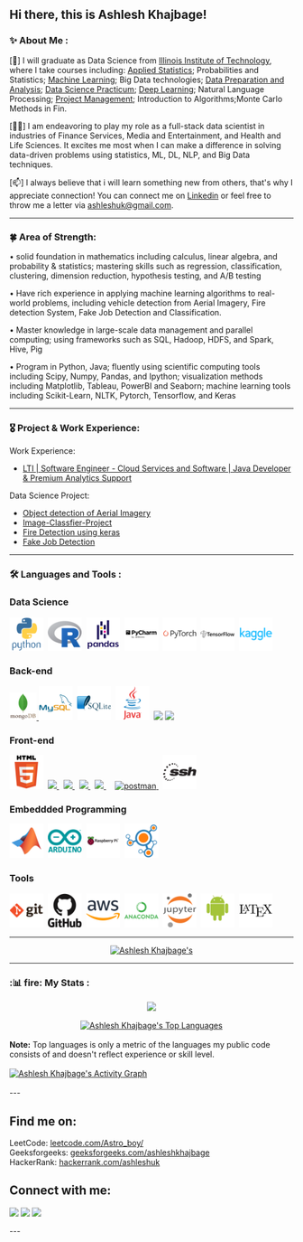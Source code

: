 <h4>   
  
<!-- ### <img src="https://media.giphy.com/media/hvRJCLFzcasrR4ia7z/giphy.gif" width="50"/>  -->
<div id="header" align="center"> 
  
  <div id="header" align="center">
<!--     <img src="https://media.giphy.com/media/QKUTD5lAgpgrSHpbMB/giphy.gif" width="150"/> -->
<!--     <img src="https://media.giphy.com/media/QKUTD5lAgpgrSHpbMB/giphy.gif" width="150"/>
    <img src="https://media.giphy.com/media/QKUTD5lAgpgrSHpbMB/giphy.gif" width="150"/>
    <img src="https://media.giphy.com/media/QKUTD5lAgpgrSHpbMB/giphy.gif" width="150"/>
    <img src="https://media.giphy.com/media/QKUTD5lAgpgrSHpbMB/giphy.gif" width="150"/> -->
</h4>

  Hi there, this is Ashlesh Khajbage! 
  ---
  
### :sparkles: About Me :

[:purple_heart:] I will graduate as Data Science from [Illinois Institute of Technology](https://www.iit.edu/), where I take courses including: [Applied Statistics](http://bulletin.iit.edu/search/?P=MATH%20564); Probabilities and Statistics; [Machine Learning](http://bulletin.iit.edu/search/?P=CS%20584); Big Data technologies; [Data Preparation and Analysis](http://bulletin.iit.edu/search/?P=CSP%20571); [Data Science Practicum](http://bulletin.iit.edu/search/?P=CSP%20572); [Deep Learning](http://bulletin.iit.edu/search/?P=CS%20577); Natural Language Processing; [Project Management](http://bulletin.iit.edu/search/?P=SCI%20511); Introduction to Algorithms;Monte Carlo Methods in Fin.
  
[:man_student:] I am endeavoring to play my role as a full-stack data scientist in industries of Finance Services, Media and Entertainment, and Health and Life Sciences. It excites me most when I can make a difference in solving data-driven problems using statistics, ML, DL, NLP, and Big Data techniques.

[:mailbox:] I always believe that i will learn something new from others, that's why I appreciate connection! You can connect me on [Linkedin](https://www.linkedin.com/in/ashlesh-khajbage-194a89166/) or feel free to throw me a letter via ashleshuk@gmail.com.

---
  
 ### :four_leaf_clover: Area of Strength:
• solid foundation in mathematics including calculus, linear algebra, and probability & statistics; mastering skills such as regression, classification, clustering, dimension reduction, hypothesis testing, and A/B testing
  
• Have rich experience in applying machine learning algorithms to real-world problems, including vehicle detection from Aerial Imagery, Fire detection System, Fake Job Detection and Classification.

• Master knowledge in large-scale data management and parallel computing; using frameworks such as SQL, Hadoop, HDFS, and Spark, Hive, Pig
  
• Program in Python, Java; fluently using scientific computing tools including Scipy, Numpy, Pandas, and Ipython; visualization methods including Matplotlib, Tableau, PowerBI and Seaborn; machine learning tools including Scikit-Learn, NLTK, Pytorch, Tensorflow, and Keras

   ---
  
  ### :medal_military: Project & Work Experience:
  
Work Experience: 
  - [LTI | Software Engineer - Cloud Services and Software | Java Developer & Premium Analytics Support](https://www.linkedin.com/jobs/view/engineer-cloud-services-and-software-at-lti-larsen-toubro-infotech-2753217111/)

  
  Data Science Project: 
  - [Object detection of Aerial Imagery](https://github.com/Ashleshk/Object-detection-of-Aerial-Imagery-using-deep-Learning-Algorithm)
  - [Image-Classfier-Project](https://github.com/Ashleshk/Image-Classifier)
  - [Fire Detection using keras]()
  - [Fake Job Detection]()

   ---
  
### :hammer_and_wrench: Languages and Tools :

### Data Science
<div>
  <!--   # python -->
  <img src="https://github.com/devicons/devicon/blob/master/icons/python/python-original-wordmark.svg" title="python" alt="python" width="60" height="60"/>&nbsp;
  <!--   # r -->
  <img src="https://github.com/devicons/devicon/blob/master/icons/r/r-original.svg" title="r" alt="r" width="60" height="60"/>&nbsp;
  <!--   # pandas -->
  <img src="https://github.com/devicons/devicon/blob/master/icons/pandas/pandas-original-wordmark.svg" title="pandas" alt="pandas" width="60" height="60"/>&nbsp; 
  <!--   # pycharm -->
  <img src="https://github.com/devicons/devicon/blob/master/icons/pycharm/pycharm-original-wordmark.svg" title="pycharm" alt="pycharm" width="60" height="60"/>&nbsp; 
  <!--   # pytorch -->
  <img src="https://github.com/devicons/devicon/blob/master/icons/pytorch/pytorch-original-wordmark.svg" title="pytorch" alt="pytorch" width="60" height="60"/>&nbsp;
<!--   # tensorflow -->
  <img src="https://github.com/devicons/devicon/blob/master/icons/tensorflow/tensorflow-line-wordmark.svg" title="tensorflow" alt="tensorflow" width="60" height="60"/>&nbsp;
  <!--   # kaggle -->
  <img src="https://github.com/devicons/devicon/blob/master/icons/kaggle/kaggle-original-wordmark.svg" title="kaggle" alt="kaggle" width="60" height="60"/>&nbsp;
</div>

### Back-end
<div>
 <a href="https://www.mongodb.com/" target="_blank"> <img src="https://raw.githubusercontent.com/devicons/devicon/master/icons/mongodb/mongodb-original-wordmark.svg" alt="mongodb" width="48" height="48"/> </a> 
  <!--   # mysql -->
  <img src="https://github.com/devicons/devicon/blob/master/icons/mysql/mysql-original-wordmark.svg" title="mysql" alt="mysql" width="60" height="60"/>&nbsp;
  <!--   # sqlite -->
  <img src="https://github.com/devicons/devicon/blob/master/icons/sqlite/sqlite-original-wordmark.svg" title="sqlite" alt="sqlite" width="60" height="60"/>&nbsp;
  <!--   # Java -->
  <img src="https://github.com/devicons/devicon/blob/master/icons/java/java-original-wordmark.svg" title="java" alt="java" width="60" height="60"/>&nbsp;
   <img src="https://img.icons8.com/color/48/000000/c-programming.png"/> </a>
    <img src="https://img.icons8.com/color/48/000000/c-plus-plus-logo.png"/> </a>
</div>

### Front-end
<div>   
  <!--   # html5 -->
  <img src="https://github.com/devicons/devicon/blob/master/icons/html5/html5-original-wordmark.svg" title="html" alt="html" width="60" height="60"/>&nbsp;
  <a href="https://www.w3schools.com/css/" target="_blank"> <img src="https://img.icons8.com/color/48/000000/css3.png"/> </a> &nbsp;
  <a href="https://getbootstrap.com" target="_blank"> <img src="https://img.icons8.com/color/48/000000/bootstrap.png"/> </a> &nbsp;
   <a href="https://developer.mozilla.org/en-US/docs/Web/JavaScript" target="_blank"> <img src="https://img.icons8.com/color/48/000000/javascript.png"/> </a> &nbsp;
  <a style="padding-right:8px;" href="https://nodejs.org" target="_blank"> <img src="https://img.icons8.com/color/48/000000/nodejs.png"/> </a> &nbsp;
  <a href="https://postman.com" target="_blank"> <img src="https://www.vectorlogo.zone/logos/getpostman/getpostman-icon.svg" alt="postman" width="45" height="45"/> </a> &nbsp;
  <!--   # ssh -->
  <img src="https://github.com/devicons/devicon/blob/master/icons/ssh/ssh-original-wordmark.svg" title="ssh" alt="ssh" width="60" height="60"/>&nbsp;
</div>

### Embeddded Programming
<div>
<!--   # matlab -->
  <img src="https://github.com/devicons/devicon/blob/master/icons/matlab/matlab-original.svg" title="matlab" alt="matlab" width="60" height="60"/>&nbsp; 
<!--   # arduino -->
  <img src="https://github.com/devicons/devicon/blob/master/icons/arduino/arduino-original-wordmark.svg" title="arduino" alt="arduino" width="60" height="60"/>&nbsp; 
<!--   # raspberry pi -->
  <img src="https://github.com/devicons/devicon/blob/master/icons/raspberrypi/raspberrypi-original-wordmark.svg" title="raspberry pi" alt="raspberry pi" width="60" height="60"/>&nbsp; 
<!--   # networkx -->
  <img src="https://github.com/devicons/devicon/blob/master/icons/networkx/networkx-original.svg" title="networkx" alt="networkx" width="60" height="60"/>&nbsp; 

</div>

### Tools
<div>
  <!--   # git  -->
  <img src="https://github.com/devicons/devicon/blob/master/icons/git/git-original-wordmark.svg" title="git" alt="git" width="60" height="60"/>&nbsp;
  <!--   # github -->
  <img src="https://github.com/devicons/devicon/blob/master/icons/github/github-original-wordmark.svg" title="github" alt="github" width="60" height="60"/>&nbsp;
  <!--   # aws -->
  <img src="https://github.com/devicons/devicon/blob/master/icons/amazonwebservices/amazonwebservices-original-wordmark.svg" title="aws" alt="aws" width="60" height="60"/>&nbsp;
  <!--   # anaconda -->
  <img src="https://github.com/devicons/devicon/blob/master/icons/anaconda/anaconda-original-wordmark.svg" title="anaconda" alt="anaconda" width="60" height="60"/>&nbsp;
  <!--   # jupyter -->
  <img src="https://github.com/devicons/devicon/blob/master/icons/jupyter/jupyter-original-wordmark.svg" title="jupyter" alt="jupyter" width="60" height="60"/>&nbsp;
   <!--   # andriod -->
  <img src="https://github.com/devicons/devicon/blob/master/icons/android/android-original-wordmark.svg" title="andriod" alt="andriod" width="60" height="60"/>&nbsp;
  <!--   # latex -->
  <img src="https://github.com/devicons/devicon/blob/master/icons/latex/latex-original.svg" title="latex" alt="latex" width="60" height="60"/>&nbsp;  

</div>

---
<p align="center">
    <a href="https://github.com/Ashleshk/github-readme-streak-stats">
        <img title="🔥 Get streak stats for your profile at git.io/streak-stats" alt="Ashlesh Khajbage's" streak" src="https://github-readme-streak-stats.herokuapp.com/?user=Ashleshk&theme=black-ice&hide_border=true&stroke=0000&background=060A0CD0"/>
    </a>
</p>

---
### :📊 fire: My Stats :

<div id="github-stat" align="center">
  <a>
    <img height="180" align="center" src="https://github-readme-stats.vercel.app/api?username=Ashleshk&count_private=true&show_icons=true&theme=react&hide_border=true&bg_color=0D1117" />
  </a></div>
  <br/>
  <div id="github-stat" align="center">
 <a href="https://github.com/Ashleshk/github-readme-stats"><img alt="Ashlesh Khajbage's Top Languages" src="https://github-readme-stats.vercel.app/api/top-langs/?username=Ashleshk&langs_count=8&count_private=true&layout=compact&theme=react&hide_border=true&bg_color=0D1117" /></a>
  
</div>  
 <br/>
  <b>Note:</b> Top languages is only a metric of the languages my public code consists of and doesn't reflect experience or skill level.
 
<br/>
<br/>
<a href="https://github.com/Ashleshk/github-readme-activity-graph"><img alt="Ashlesh Khajbage's Activity Graph" src="https://activity-graph.herokuapp.com/graph?username=Ashleshk&bg_color=0D1117&color=5BCDEC&line=5BCDEC&point=FFFFFF&hide_border=true" /></a>
<br/>
<br/>
 ---
 
## Find me on:
<p align="left">

LeetCode: <a href="https://leetcode.com/Astro_boy/">leetcode.com/Astro_boy/</a><br/>
Geeksforgeeks:  <a href="https://auth.geeksforgeeks.org/user/ashleshkhajbage/">geeksforgeeks.com/ashleshkhajbage</a><br/>
HackerRank:  <a href="https://www.hackerrank.com/ashleshuk">hackerrank.com/ashleshuk</a><br/>


## Connect with me:
<p align="left">
  <a href = "https://www.linkedin.com/in/ashlesh-khajbage-194a89166/"><img src="https://img.icons8.com/fluent/48/000000/linkedin.png"/></a>
  <a href = "https://www.instagram.com/ashlesh_k/"><img src="https://img.icons8.com/fluent/48/000000/instagram-new.png"/></a>
  <a href = "https://www.instagram.com/ashlesh_k/"><img src="https://img.icons8.com/fluent/48/000000/twitter.png"/></a>
</p>
 ---
<br/>
</div>
<div id="profile-views" align="center">
  <img src="https://komarev.com/ghpvc/?username=wendyZhang98&style=flat-square&color=blue" alt=""/>
</div>

